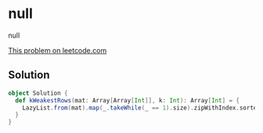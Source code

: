 # null

null

[This problem on leetcode.com](https://leetcode.com/problems/the-k-weakest-rows-in-a-matrix)

## Solution

```scala
object Solution {
  def kWeakestRows(mat: Array[Array[Int]], k: Int): Array[Int] = {
    LazyList.from(mat).map(_.takeWhile(_ == 1).size).zipWithIndex.sorted.take(k).map(_._2).toArray
  }
}
```
